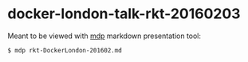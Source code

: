 # docker-london-talk-rkt-20160203

Meant to be viewed with [mdp](https://github.com/visit1985/mdp) markdown presentation tool:

```
$ mdp rkt-DockerLondon-201602.md
```
